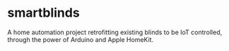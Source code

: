 # smartblinds
A home automation project retrofitting existing blinds to be IoT controlled, through the power of Arduino and Apple HomeKit.
